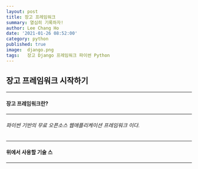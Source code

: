 ```yaml
---
layout: post
title: 장고 프레임워크
summary: 열심히 기록하자!
author: Lee Chang Ho
date: '2021-01-26 08:52:00'
category: python
published: true
image:  django.png
tags:   장고 Django 프레임워크 파이썬 Python
---
```


## 장고 프레임워크 시작하기

---
#### 장고 프레임워크란?
---
###### 파이썬 기반의 무료 오픈소스 웹애플리케이션 프레임워크 이다.

---
#### 위에서 사용할 기술 스
---
<!--stackedit_data:
eyJoaXN0b3J5IjpbLTM0Njk3NDcxMywxMTc0MTc2NDAsLTIxND
Y1ODI3ODQsLTYzODEzMDQxN119
-->